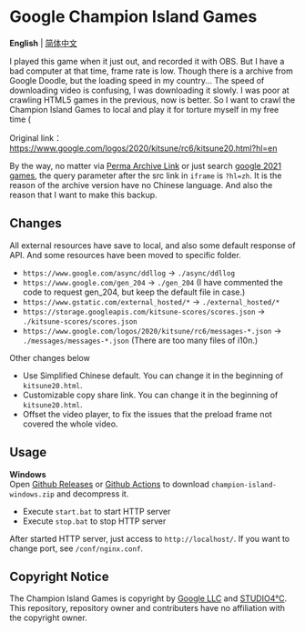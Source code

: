 # Google Champion Island Games

**English** | [简体中文](README.md)

I played this game when it just out, and recorded it with OBS. But I have a bad computer at that time, frame rate is low. Though there is a archive from Google Doodle, but the loading speed in my country... The speed of downloading video is confusing, I was downloading it slowly. I was poor at crawling HTML5 games in the previous, now is better. So I want to crawl the Champion Island Games to local and play it for torture myself in my free time (

Original link：https://www.google.com/logos/2020/kitsune/rc6/kitsune20.html?hl=en

By the way, no matter via [Perma Archive Link](https://doodles.google/doodle/doodle-champion-island-games-begin/) or just search [google 2021 games](https://www.google.com/search?q=google+2021+game), the query parameter after the src link in `iframe` is `?hl=zh`. It is the reason of the archive version have no Chinese language. And also the reason that I want to make this backup.

## Changes

All external resources have save to local, and also some default response of API. And some resources have been moved to specific folder.
+ `https://www.google.com/async/ddllog` -> `./async/ddllog`
+ `https://www.google.com/gen_204` -> `./gen_204` (I have commented the code to request gen_204, but keep the default file in case.)
+ `https://www.gstatic.com/external_hosted/*` -> `./external_hosted/*`
+ `https://storage.googleapis.com/kitsune-scores/scores.json` -> `./kitsune-scores/scores.json`
+ `https://www.google.com/logos/2020/kitsune/rc6/messages-*.json` -> `./messages/messages-*.json` (There are too many files of i10n.)

Other changes below
+ Use Simplified Chinese default. You can change it in the beginning of `kitsune20.html`.
+ Customizable copy share link. You can change it in the beginning of `kitsune20.html`.
+ Offset the video player, to fix the issues that the preload frame not covered the whole video.

## Usage

**Windows**  
Open [Github Releases](https://github.com/MrXiaoM/doodle-champion-island-games/releases/latest) or [Github Actions](https://github.com/MrXiaoM/doodle-champion-island-games/actions) to download `champion-island-windows.zip` and decompress it.
+ Execute `start.bat` to start HTTP server
+ Execute `stop.bat` to stop HTTP server

After started HTTP server, just access to `http://localhost/`. If you want to change port, see `/conf/nginx.conf`.

## Copyright Notice

The Champion Island Games is copyright by [Google LLC](https://www.google.com/) and [STUDIO4°C](https://www.studio4c.co.jp/). This repository, repository owner and contributers have no affiliation with the copyright owner.
